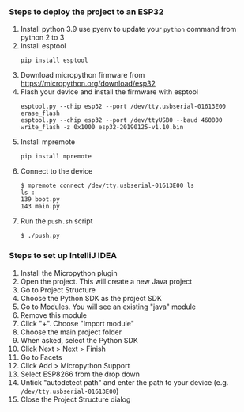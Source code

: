 ### Steps to deploy the project to an ESP32

1. Install python 3.9 use pyenv to update your `python` command from python 2 to 3
2. Install esptool
   ```
   pip install esptool
   ```
3. Download micropython firmware from https://micropython.org/download/esp32
4. Flash your device and install the firmware with esptool
   ```
   esptool.py --chip esp32 --port /dev/tty.usbserial-01613E00 erase_flash
   esptool.py --chip esp32 --port /dev/ttyUSB0 --baud 460800 write_flash -z 0x1000 esp32-20190125-v1.10.bin
   ```
5. Install mpremote
   ```
   pip install mpremote
   ```
6. Connect to the device
   ```
   $ mpremote connect /dev/tty.usbserial-01613E00 ls
   ls :
   139 boot.py
   143 main.py
   ```
7. Run the `push.sh` script
   ```
   $ ./push.py
   ```

### Steps to set up IntelliJ IDEA

1. Install the Micropython plugin
2. Open the project. This will create a new Java project
3. Go to Project Structure
4. Choose the Python SDK as the project SDK
5. Go to Modules. You will see an existing "java" module
6. Remove this module
7. Click "+". Choose "Import module"
8. Choose the main project folder
9. When asked, select the Python SDK
10. Click Next > Next > Finish
11. Go to Facets
12. Click Add > Micropython Support
13. Select ESP8266 from the drop down
14. Untick "autodetect path" and enter the path to your device (e.g. `/dev/tty.usbserial-01613E00`)
15. Close the Project Structure dialog